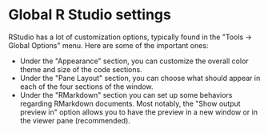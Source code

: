# Global R Studio settings

RStudio has a lot of customization options, typically found in the "Tools -> Global Options" menu. Here are some of the important ones:

- Under the "Appearance" section, you can customize the overall color theme and size of the code sections.
- Under the "Pane Layout" section, you can choose what should appear in each of the four sections of the window.
- Under the "RMarkdown" section you can set up some behaviors regarding RMarkdown documents. Most notably, the "Show output preview in" option allows you to have the preview in a new window or in the viewer pane (recommended).
